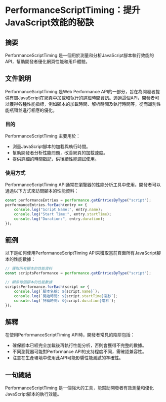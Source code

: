 <!--
Meta Description: # PerformanceScriptTiming：提升JavaScript效能的秘訣 ## 摘要 PerformanceScriptTiming 是一個用於測量和分析JavaScript腳本執行效能的API，幫助開發者優化網頁性能和用戶體驗。 ## 文件說明 PerformanceScriptTi...
Meta Keywords: script, performancescripttiming, console, log, entry
-->

# PerformanceScriptTiming：提升JavaScript效能的秘訣

## 摘要
PerformanceScriptTiming 是一個用於測量和分析JavaScript腳本執行效能的API，幫助開發者優化網頁性能和用戶體驗。

## 文件說明
PerformanceScriptTiming 是Web Performance API的一部分，旨在為開發者提供有關JavaScript在網頁中加載和執行的詳細時間資訊。透過這個API，開發者可以獲得各種性能指標，例如腳本的加載時間、解析時間及執行時間等，從而識別性能瓶頸並進行相應的優化。

### 目的
PerformanceScriptTiming 主要用於：
- 測量JavaScript腳本的加載與執行時間。
- 幫助開發者分析性能問題，改善網頁的加載速度。
- 提供詳細的時間戳記，供後續性能調試使用。

### 使用方式
PerformanceScriptTiming API通常在瀏覽器的性能分析工具中使用，開發者可以通過以下方式來訪問腳本的性能資料：

```javascript
const performanceEntries = performance.getEntriesByType("script");
performanceEntries.forEach(entry => {
    console.log("Script Name:", entry.name);
    console.log("Start Time:", entry.startTime);
    console.log("Duration:", entry.duration);
});
```

## 範例
以下是如何使用PerformanceScriptTiming API來獲取當前頁面所有JavaScript腳本的性能數據：

```javascript
// 獲取所有腳本的性能資料
const scriptsPerformance = performance.getEntriesByType("script");

// 顯示每個腳本的性能數據
scriptsPerformance.forEach(script => {
    console.log(`腳本名稱: ${script.name}`);
    console.log(`開始時間: ${script.startTime}毫秒`);
    console.log(`持續時間: ${script.duration}毫秒`);
});
```

## 解釋
在使用PerformanceScriptTiming API時，開發者常見的陷阱包括：
- 確保腳本已經完全加載後再執行性能分析，否則會獲得不完整的數據。
- 不同瀏覽器可能對Performance API的支持程度不同，需確認兼容性。
- 注意在生產環境中使用此API可能影響性能測試的準確性。

## 一句總結
PerformanceScriptTiming 是一個強大的工具，能幫助開發者有效測量和優化JavaScript腳本的執行效能。